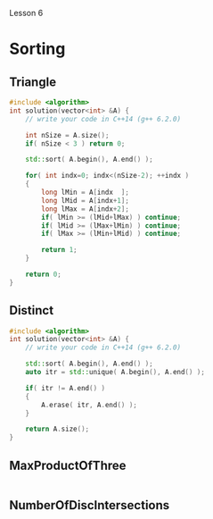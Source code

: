 Lesson 6
# Sorting

## Triangle
```cpp
#include <algorithm>
int solution(vector<int> &A) {
    // write your code in C++14 (g++ 6.2.0)

    int nSize = A.size();
    if( nSize < 3 ) return 0;

    std::sort( A.begin(), A.end() );

    for( int indx=0; indx<(nSize-2); ++indx )
    {
        long lMin = A[indx  ];
        long lMid = A[indx+1];
        long lMax = A[indx+2];
        if( lMin >= (lMid+lMax) ) continue;
        if( lMid >= (lMax+lMin) ) continue;
        if( lMax >= (lMin+lMid) ) continue;

        return 1;
    }

    return 0;
}
```

## Distinct
```cpp
#include <algorithm>
int solution(vector<int> &A) {
    // write your code in C++14 (g++ 6.2.0)

    std::sort( A.begin(), A.end() );
    auto itr = std::unique( A.begin(), A.end() );

    if( itr != A.end() ) 
    {
        A.erase( itr, A.end() );
    }

    return A.size();
}
```

## MaxProductOfThree
```cpp

```

## NumberOfDiscIntersections
```cpp

```